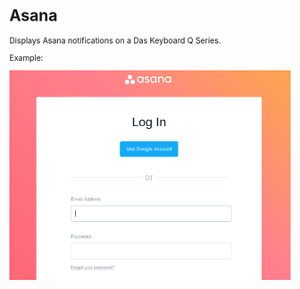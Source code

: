 # Asana

Displays Asana notifications on a Das Keyboard Q Series.

Example:

![Asana on a Das Keyboard Q](assets/image.png "Q Asana")